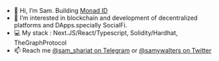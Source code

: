 - 👋 Hi, I’m Sam. Building [Monad ID](https://monid.xyz)
- 👀 I’m interested in blockchain and development of decentralized platforms and DApps.specially SocialFi. 
- 💻 My stack : Next.JS/React/Typescript, Solidity/Hardhat, TheGraphProtocol
- 📫 Reach me <a href="https://t.me/sam_shariat" target="_blank">@sam_shariat on Telegram</a> or <a href="https://twitter.com/SamyWalters" target="_blank">@samywalters on Twitter</a>

<!---
sam-shariat/sam-shariat is a ✨ special ✨ repository because its `README.md` (this file) appears on your GitHub profile.
You can click the Preview link to take a look at your changes.
--->
